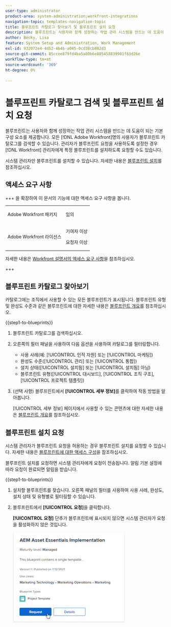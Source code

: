 ```yaml
---
user-type: administrator
product-area: system-administration;workfront-integrations
navigation-topic: templates-navigation-topic
title: 블루프린트 카탈로그 찾아보기 및 블루프린트 설치 요청
description: 블루프린트는 사용자와 함께 성장하는 작업 관리 시스템을 만드는 데 도움이 되는 기본 구성 요소를 제공합니다. 모든 [!DNL Adobe Workfront] 사용자는 블루프린트 카탈로그를 검색할 수 있습니다. 관리자가 블루프린트 요청을 활성화한 경우  [!DNL Workfront] 관리자가 특정 블루프린트를 설치하도록 요청할 수도 있습니다.
author: Becky, Lisa
feature: System Setup and Administration, Work Management
exl-id: 932072e4-4d52-4b4b-a045-0cd38cb882d3
source-git-commit: 85ccee879fd4ba5a80b6e885458839901f83d26e
workflow-type: tm+mt
source-wordcount: '369'
ht-degree: 0%

---
```


# 블루프린트 카탈로그 검색 및 블루프린트 설치 요청

블루프린트는 사용자와 함께 성장하는 작업 관리 시스템을 만드는 데 도움이 되는 기본 구성 요소를 제공합니다. 모든 [!DNL Adobe Workfront]명의 사용자가 블루프린트 카탈로그를 검색할 수 있습니다. 관리자가 블루프린트 요청을 사용하도록 설정한 경우 [!DNL Workfront] 관리자에게 특정 블루프린트를 설치하도록 요청할 수도 있습니다.

시스템 관리자만 블루프린트를 설치할 수 있습니다. 자세한 내용은 [블루프린트 설치](../../administration-and-setup/blueprints/blueprints-install.md)를 참조하십시오.

## 액세스 요구 사항

+++ 을 확장하여 이 문서의 기능에 대한 액세스 요구 사항을 봅니다.

<table style="table-layout:auto"> 
 <col> 
 <col> 
 <tbody> 
  <tr> 
   <td role="rowheader">Adobe Workfront 패키지</td> 
   <td> <p>임의 </p> </td> 
  </tr> 
  <tr> 
   <td role="rowheader">Adobe Workfront 라이선스</td> 
   <td><p>기여자 이상</p><p>요청자 이상</p>
  </td> 
  </tr> 
 </tbody> 
</table>

자세한 내용은 [Workfront 설명서의 액세스 요구 사항](/help/quicksilver/administration-and-setup/add-users/access-levels-and-object-permissions/access-level-requirements-in-documentation.md)을 참조하십시오.

+++

## 블루프린트 카탈로그 찾아보기

카탈로그에는 조직에서 사용할 수 있는 모든 블루프린트가 표시됩니다. 블루프린트 유형 및 완성도 수준과 같은 블루프린트에 대한 자세한 내용은 [블루프린트 개요](../../administration-and-setup/blueprints/blueprints-overview.md)를 참조하십시오.

{{step1-to-blueprints}}

1. 블루프린트 카탈로그를 검색하십시오.
1. 오른쪽의 필터 패널을 사용하여 다음 옵션을 사용하여 카탈로그를 필터링합니다.

   * 사용 사례(예: [!UICONTROL 인적 자원] 또는 [!UICONTROL 마케팅])
   * 완성도 수준([!UICONTROL 관리] 또는 [!UICONTROL 통합])
   * 설치 상태([!UICONTROL 설치됨] 또는 [!UICONTROL 설치됨] 아님)
   * 블루프린트 유형(<!--Custom Form, -->[!UICONTROL 대시보드], [!UICONTROL 조직 구조], [!UICONTROL 프로젝트 템플릿]<!--, Request Queue, Setup Feature-->)

1. (선택 사항) 블루프린트에서 **[!UICONTROL 세부 정보]**&#x200B;를 클릭하여 작동 방법을 알아봅니다.

   [!UICONTROL 세부 정보] 페이지에서 사용할 수 있는 콘텐츠에 대한 자세한 내용은 [블루프린트 개요](../../administration-and-setup/blueprints/blueprints-overview.md)를 참조하십시오.

## 블루프린트 설치 요청

시스템 관리자가 블루프린트 요청을 허용하는 경우 블루프린트 설치를 요청할 수 있습니다. 자세한 내용은 [블루프린트에 대한 액세스 구성](../../administration-and-setup/blueprints/configure-access-to-blueprints.md)을 참조하십시오.

블루프린트 설치를 요청하면 시스템 관리자에게 요청이 전송됩니다. 알림 기본 설정에 따라 요청이 완료되면 알림을 받습니다.

{{step1-to-blueprints}}

1. 설치할 블루프린트를 찾습니다. 오른쪽 패널의 필터를 사용하여 사용 사례, 완성도, 설치 상태 및 유형별로 필터링할 수 있습니다.
1. 블루프린트에서 **[!UICONTROL 요청]**&#x200B;을 클릭합니다.

   **[!UICONTROL 요청]** 단추가 블루프린트에 표시되지 않으면 시스템 관리자가 요청을 활성화하지 않은 것입니다.

   ![블루프린트 요청](assets/blueprints-non-admin-request-bp-350x283.png)
